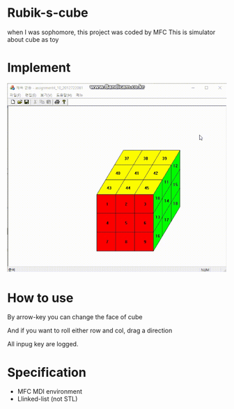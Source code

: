 # Rubik-s-cube
when I was sophomore, this project was coded by MFC
This is simulator about cube as toy

# Implement
![bandicam-2017-09-11-16-51-08-319](/assets/bandicam-2017-09-11-16-51-08-319.gif)

# How to use
By arrow-key you can change the face of cube

And if you want to roll either row and col, drag a direction

All inpug key are logged.

# Specification
 - MFC MDI environment
 - Llinked-list (not STL)
